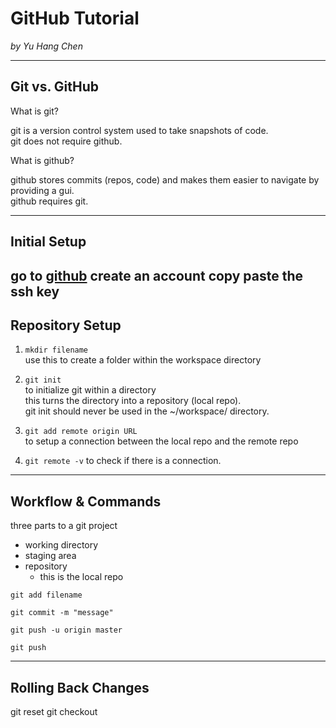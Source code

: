 # GitHub Tutorial

_by Yu Hang Chen_

---
## Git vs. GitHub

What is git?

git is a version control system used to take snapshots of code.  
git does not require github.

What is github?

github stores commits (repos, code) and makes them easier to navigate by providing a gui.  
github requires git.

---
## Initial Setup

go to [github](github.com)
create an account
copy paste the ssh key
---
## Repository Setup

1. `mkdir filename`  
use this to create a folder within the workspace directory

2. `git init`  
to initialize git within a directory  
this turns the directory into a repository (local repo).  
git init should never be used in the ~/workspace/ directory.

3. `git add remote origin URL`  
to setup a connection between the local repo and the remote repo  

4. `git remote -v` 
to check if there is a connection.


---
## Workflow & Commands

three parts to a git project

* working directory  
* staging area  
* repository
    * this is the local repo

`git add filename`

`git commit -m "message"`

`git push -u origin master`

`git push`

---
## Rolling Back Changes

git reset
git checkout